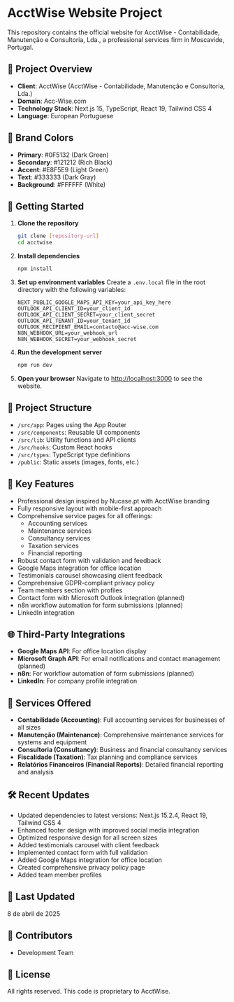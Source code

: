 # AcctWise Website Project

This repository contains the official website for AcctWise - Contabilidade, Manutenção e Consultoria, Lda., a professional services firm in Moscavide, Portugal.

## 🏢 Project Overview

- **Client**: AcctWise (AcctWise - Contabilidade, Manutenção e Consultoria, Lda.)
- **Domain**: Acc-Wise.com
- **Technology Stack**: Next.js 15, TypeScript, React 19, Tailwind CSS 4
- **Language**: European Portuguese

## 🎨 Brand Colors

- **Primary**: #0F5132 (Dark Green)
- **Secondary**: #121212 (Rich Black)
- **Accent**: #E8F5E9 (Light Green)
- **Text**: #333333 (Dark Gray)
- **Background**: #FFFFFF (White)

## 🚀 Getting Started

1. **Clone the repository**
   ```bash
   git clone [repository-url]
   cd acctwise
   ```

2. **Install dependencies**
   ```bash
   npm install
   ```

3. **Set up environment variables**
   Create a `.env.local` file in the root directory with the following variables:
   ```
   NEXT_PUBLIC_GOOGLE_MAPS_API_KEY=your_api_key_here
   OUTLOOK_API_CLIENT_ID=your_client_id
   OUTLOOK_API_CLIENT_SECRET=your_client_secret
   OUTLOOK_API_TENANT_ID=your_tenant_id
   OUTLOOK_RECIPIENT_EMAIL=contacto@acc-wise.com
   N8N_WEBHOOK_URL=your_webhook_url
   N8N_WEBHOOK_SECRET=your_webhook_secret
   ```

4. **Run the development server**
   ```bash
   npm run dev
   ```

5. **Open your browser**
   Navigate to [http://localhost:3000](http://localhost:3000) to see the website.

## 📂 Project Structure

- `/src/app`: Pages using the App Router
- `/src/components`: Reusable UI components
- `/src/lib`: Utility functions and API clients
- `/src/hooks`: Custom React hooks
- `/src/types`: TypeScript type definitions
- `/public`: Static assets (images, fonts, etc.)

## 🔧 Key Features

- Professional design inspired by Nucase.pt with AcctWise branding
- Fully responsive layout with mobile-first approach
- Comprehensive service pages for all offerings:
  - Accounting services
  - Maintenance services
  - Consultancy services
  - Taxation services
  - Financial reporting
- Robust contact form with validation and feedback
- Google Maps integration for office location
- Testimonials carousel showcasing client feedback
- Comprehensive GDPR-compliant privacy policy
- Team members section with profiles
- Contact form with Microsoft Outlook integration (planned)
- n8n workflow automation for form submissions (planned)
- LinkedIn integration

## 🌐 Third-Party Integrations

- **Google Maps API**: For office location display
- **Microsoft Graph API**: For email notifications and contact management (planned)
- **n8n**: For workflow automation of form submissions (planned)
- **LinkedIn**: For company profile integration

## 📑 Services Offered

- **Contabilidade (Accounting)**: Full accounting services for businesses of all sizes
- **Manutenção (Maintenance)**: Comprehensive maintenance services for systems and equipment
- **Consultoria (Consultancy)**: Business and financial consultancy services
- **Fiscalidade (Taxation)**: Tax planning and compliance services
- **Relatórios Financeiros (Financial Reports)**: Detailed financial reporting and analysis

## 🛠️ Recent Updates

- Updated dependencies to latest versions: Next.js 15.2.4, React 19, Tailwind CSS 4
- Enhanced footer design with improved social media integration
- Optimized responsive design for all screen sizes
- Added testimonials carousel with client feedback
- Implemented contact form with full validation
- Added Google Maps integration for office location
- Created comprehensive privacy policy page
- Added team member profiles

## 📅 Last Updated

8 de abril de 2025

## 👥 Contributors

- Development Team 

## 📄 License

All rights reserved. This code is proprietary to AcctWise.
